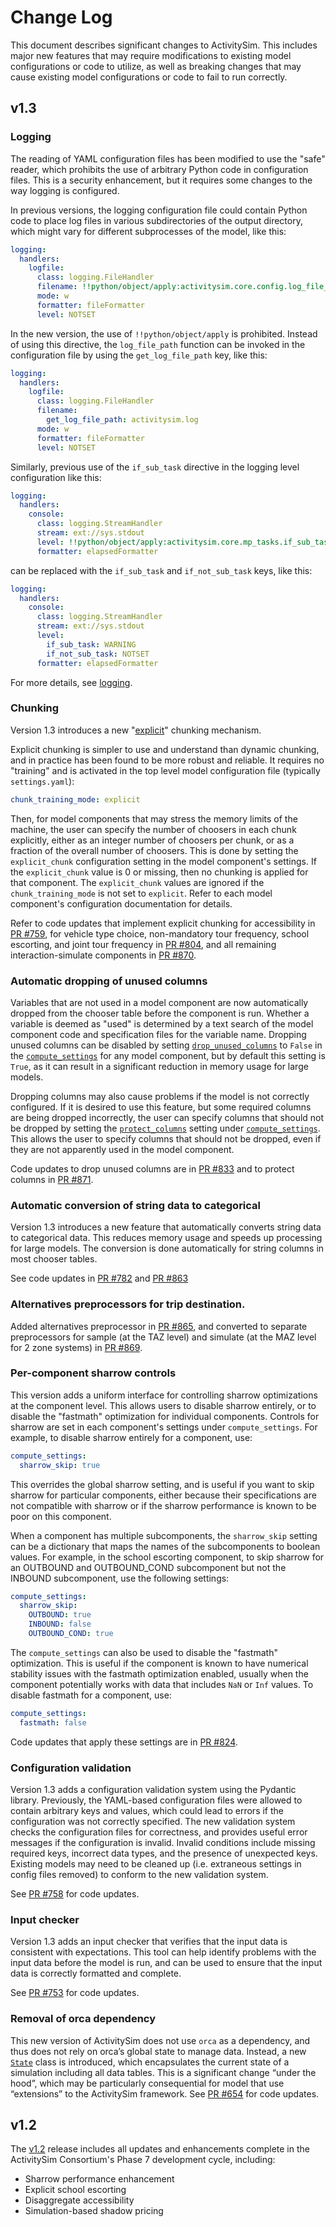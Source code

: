 # Change Log

This document describes significant changes to ActivitySim.  This includes
major new features that may require modifications to existing model configurations
or code to utilize, as well as breaking changes that may cause existing model
configurations or code to fail to run correctly.

## v1.3

### Logging

The reading of YAML configuration files has been modified to use the "safe" reader,
which prohibits the use of arbitrary Python code in configuration files. This is a
security enhancement, but it requires some changes to the way logging is configured.

In previous versions, the logging configuration file could contain Python code to
place log files in various subdirectories of the output directory, which might
vary for different subprocesses of the model, like this:

```yaml
logging:
  handlers:
    logfile:
      class: logging.FileHandler
      filename: !!python/object/apply:activitysim.core.config.log_file_path ['activitysim.log']
      mode: w
      formatter: fileFormatter
      level: NOTSET
```

In the new version, the use of `!!python/object/apply` is prohibited. Instead of using
this directive, the `log_file_path` function can be invoked in the configuration file
by using the `get_log_file_path` key, like this:

```yaml
logging:
  handlers:
    logfile:
      class: logging.FileHandler
      filename:
        get_log_file_path: activitysim.log
      mode: w
      formatter: fileFormatter
      level: NOTSET
```

Similarly, previous use of the `if_sub_task` directive in the logging level
configuration like this:

```yaml
logging:
  handlers:
    console:
      class: logging.StreamHandler
      stream: ext://sys.stdout
      level: !!python/object/apply:activitysim.core.mp_tasks.if_sub_task [WARNING, NOTSET]
      formatter: elapsedFormatter
```

can be replaced with the `if_sub_task` and `if_not_sub_task` keys, like this:

```yaml
logging:
  handlers:
    console:
      class: logging.StreamHandler
      stream: ext://sys.stdout
      level:
        if_sub_task: WARNING
        if_not_sub_task: NOTSET
      formatter: elapsedFormatter
```

For more details, see [logging](Logging).

### Chunking

Version 1.3 introduces a new "[explicit](Explicit-Chunking)" chunking mechanism.

Explicit chunking is simpler to use and understand than dynamic chunking, and in
practice has been found to be more robust and reliable. It requires no "training"
and is activated in the top level model configuration file (typically `settings.yaml`):

```yaml
chunk_training_mode: explicit
```

Then, for model components that may stress the memory limits of the machine,
the user can specify the number of choosers in each chunk explicitly, either as an integer
number of choosers per chunk, or as a fraction of the overall number of choosers.
This is done by setting the `explicit_chunk` configuration setting in the model
component's settings.  If the `explicit_chunk` value is 0 or missing, then no
chunking is applied for that component.  The `explicit_chunk` values are ignored
if the `chunk_training_mode` is not set to `explicit`.
Refer to each model component's configuration documentation for details.

Refer to code updates that implement explicit chunking for accessibility in
[PR #759](https://github.com/ActivitySim/activitysim/pull/759), for
vehicle type choice, non-mandatory tour frequency, school escorting, and
joint tour frequency in  [PR #804](https://github.com/ActivitySim/activitysim/pull/804),
and all remaining interaction-simulate components in
[PR #870](https://github.com/ActivitySim/activitysim/pull/870).

### Automatic dropping of unused columns

Variables that are not used in a model component are now automatically dropped
from the chooser table before the component is run. Whether a variable is deemed
as "used" is determined by a text search of the model component code and specification
files for the variable name.  Dropping unused columns can be disabled by setting
[`drop_unused_columns`](activitysim.core.configuration.base.ComputeSettings.drop_unused_columns)
to `False` in the [`compute_settings`](activitysim.core.configuration.base.ComputeSettings)
for any model component, but by default this setting is `True`, as it can result in a
significant reduction in memory usage for large models.

Dropping columns may also cause problems if the model is not correctly configured.
If it is desired to use this feature, but some required columns are being dropped
incorrectly, the user can specify columns that should not be dropped by setting the
[`protect_columns`](activitysim.core.configuration.base.ComputeSettings.protect_columns)
setting under [`compute_settings`](activitysim.core.configuration.base.ComputeSettings).
This allows the user to specify columns that should not be dropped, even if they are
not apparently used in the model component.

Code updates to drop unused columns are in
[PR #833](https://github.com/ActivitySim/activitysim/pull/833) and to protect
columns in [PR #871](https://github.com/ActivitySim/activitysim/pull/871).

### Automatic conversion of string data to categorical

Version 1.3 introduces a new feature that automatically converts string data
to categorical data.  This reduces memory usage and speeds up processing for
large models.  The conversion is done automatically for string columns
in most chooser tables.

See code updates in [PR #782](https://github.com/ActivitySim/activitysim/pull/782)
and [PR #863](https://github.com/ActivitySim/activitysim/pull/863)

### Alternatives preprocessors for trip destination.

Added alternatives preprocessor in
[PR #865](https://github.com/ActivitySim/activitysim/pull/869),
and converted to separate preprocessors for sample (at the TAZ level) and
simulate (at the MAZ level for 2 zone systems) in
[PR #869](https://github.com/ActivitySim/activitysim/pull/869).

### Per-component sharrow controls

This version adds a uniform interface for controlling sharrow optimizations
at the component level. This allows users to disable sharrow entirely,
or to disable the "fastmath" optimization for individual components.
Controls for sharrow are set in each component's settings under `compute_settings`.
For example, to disable sharrow entirely for a component, use:

```yaml
compute_settings:
  sharrow_skip: true
```

This overrides the global sharrow setting, and is useful if you want to skip
sharrow for particular components, either because their specifications are
not compatible with sharrow or if the sharrow performance is known to be
poor on this component.

When a component has multiple subcomponents, the `sharrow_skip` setting can be
a dictionary that maps the names of the subcomponents to boolean values.
For example, in the school escorting component, to skip sharrow for an
OUTBOUND and OUTBOUND_COND subcomponent but not the INBOUND subcomponent,
use the following settings:

```yaml
compute_settings:
  sharrow_skip:
    OUTBOUND: true
    INBOUND: false
    OUTBOUND_COND: true
```

The `compute_settings` can also be used to disable the "fastmath" optimization.
This is useful if the component is known to have numerical stability issues
with the fastmath optimization enabled, usually when the component potentially
works with data that includes `NaN` or `Inf` values. To disable fastmath for
a component, use:

```yaml
compute_settings:
  fastmath: false
```

Code updates that apply these settings are in
[PR #824](https://github.com/ActivitySim/activitysim/pull/824).

### Configuration validation

Version 1.3 adds a configuration validation system using the Pydantic library.
Previously, the YAML-based configuration files were allowed to contain arbitrary
keys and values, which could lead to errors if the configuration was not correctly
specified. The new validation system checks the configuration files for correctness,
and provides useful error messages if the configuration is invalid.  Invalid
conditions include missing required keys, incorrect data types, and the presence
of unexpected keys.  Existing models may need to be cleaned up (i.e. extraneous settings
in config files removed) to conform to the new validation system.

See [PR #758](https://github.com/ActivitySim/activitysim/pull/758) for code updates.

### Input checker

Version 1.3 adds an input checker that verifies that the input data is consistent
with expectations. This tool can help identify problems with the input data before
the model is run, and can be used to ensure that the input data is correctly
formatted and complete.

See [PR #753](https://github.com/ActivitySim/activitysim/pull/753) for code updates.

### Removal of orca dependency

This new version of ActivitySim does not use `orca` as a dependency, and thus does
not rely on orca’s global state to manage data. Instead, a new [`State`](activitysim.core.workflow.State)
class is introduced, which encapsulates the current state of a simulation including
all data tables. This is a significant change “under the hood”, which may be
particularly consequential for model that use “extensions” to the ActivitySim framework.
See [PR #654](https://github.com/ActivitySim/activitysim/pull/654) for code updates.

## v1.2

The [v1.2](https://github.com/ActivitySim/activitysim/releases/tag/v1.2.0) release
includes all updates and enhancements complete in the ActivitySim Consortium's Phase 7
development cycle, including:

- Sharrow performance enhancement
- Explicit school escorting
- Disaggregate accessibility
- Simulation-based shadow pricing
